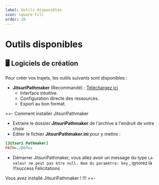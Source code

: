 ```yaml
---
label: Outils disponibles
icon: square-fill
order: 20
---
```


# Outils disponibles

## 🖥️ Logiciels de création

Pour créer vos trajets, les outils suivants sont disponibles :

- **JitsuriPathmaker** (Recommandé) : [Téléchargez ici](https://files.jitsuri.xyz/api/public/dl/ebXZGrsA/releases/JitsuriPathmaker.rar?token=M-4AY8LO4vdOym4RYHn5uX2FsJgk7eMnZf8nTjJTgPQ3TJK9UPtmvZVmoey8TDUsF85vZzMIBzZqV8b4jep_9tzkNH5WnVSWljziSJcKW618mdpQXlIeVSPIpn2tjIrP)
  - Interface intuitive.
  - Configuration directe des ressources.
  - Export au bon format.

==- Comment installer JitsuriPathmaker

- Extraire le dossier **JitsuriPathmaker** de l'archive à l'endroit de votre choix
- Editer le fichier **JitsuriPathmaker.ini** pour y mettre :
```ini
[Jitsuri Pathmaker]
PATH=./Dofus
```
- Démarrer JitsuriPathmaker, vous allez avoir un message du type `La valeur ne peut pas être null.
Nom du paramètre: key` , ignorez là
!!!success Félicitations

Vous avez installé JitsuriPathmaker !
!!!
==-

